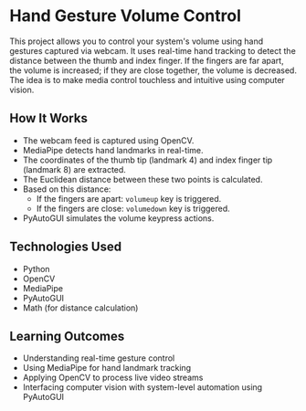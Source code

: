 # Hand Gesture Volume Control

This project allows you to control your system's volume using hand gestures captured via webcam. It uses real-time hand tracking to detect the distance between the thumb and index finger. If the fingers are far apart, the volume is increased; if they are close together, the volume is decreased. The idea is to make media control touchless and intuitive using computer vision.

## How It Works

- The webcam feed is captured using OpenCV.
- MediaPipe detects hand landmarks in real-time.
- The coordinates of the thumb tip (landmark 4) and index finger tip (landmark 8) are extracted.
- The Euclidean distance between these two points is calculated.
- Based on this distance:
  - If the fingers are apart: `volumeup` key is triggered.
  - If the fingers are close: `volumedown` key is triggered.
- PyAutoGUI simulates the volume keypress actions.

## Technologies Used

- Python
- OpenCV
- MediaPipe
- PyAutoGUI
- Math (for distance calculation)

## Learning Outcomes

- Understanding real-time gesture control
- Using MediaPipe for hand landmark tracking
- Applying OpenCV to process live video streams
- Interfacing computer vision with system-level automation using PyAutoGUI

